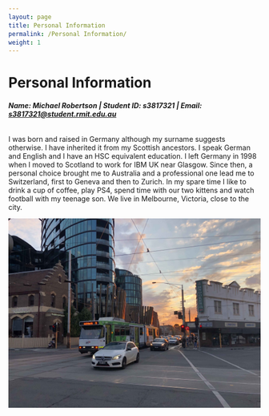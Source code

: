 ```yaml
---
layout: page
title: Personal Information
permalink: /Personal Information/
weight: 1
---
```


# **Personal Information**

###### **Name: Michael Robertson | Student ID: s3817321 | Email: s3817321@student.rmit.edu.au**

I was born and raised in Germany although my surname suggests otherwise. I have inherited it from my Scottish ancestors. I speak German and English and I have an HSC equivalent education. I left Germany in 1998 when I moved to Scotland to work for IBM UK near Glasgow. Since then, a personal choice brought me to Australia and a professional one lead me to Switzerland, first to Geneva and then to Zurich. In my spare time I like to drink a cup of coffee, play PS4, spend time with our two kittens and watch football with my teenage son. We live in Melbourne, Victoria, close to the city.


![Melbourne](https://raw.githubusercontent.com/Miromat/miromat.github.io/master/assets/Melb.jpg "Melbourne 2019 - Copyright - Michael Robertson")

